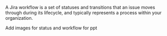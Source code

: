 A Jira workflow is a set of statuses and transitions that an issue moves through during its lifecycle, and typically represents a process within your organization.

Add images for status and workflow for ppt
